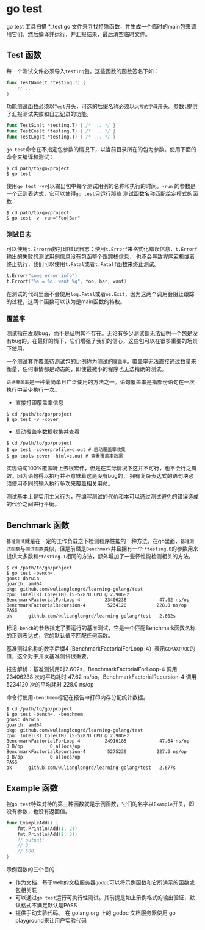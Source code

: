 # go test

go test 工具扫描 *_test.go 文件来寻找特殊函数，并生成一个临时的main包来调用它们，然后编译并运行，并汇报结果，最后清空临时文件。

## Test 函数

每一个测试文件必须导入`testing`包。这些函数的函数签名下如：

```go
func TestName(t *testing.T) {
    // ...
}
```

功能测试函数必须以`Test`开头，可选的后缀名称必须以`大写的字母`开头。参数`t`提供了汇报测试失败和日志记录的功能。

```go
func TestSin(t *testing.T) { /* ... */ }
func TestCos(t *testing.T) { /* ... */ }
func TestLog(t *testing.T) { /* ... */ }
```

`go test`命令在不指定包参数的情况下，以当前目录所在的包为参数。使用下面的命令来编译和测试：

```shell
$ cd path/to/go/project
$ go test 
```

使用`go test -v`可以输出包中每个测试用例的名称和执行的时间。`-run` 的参数是一个正则表达式，它可以使得`go test`只运行那些
测试函数名称匹配给定模式的函数：

```shell
$ cd path/to/go/project
$ go test -v -run="Foo|Bar"
```

### 测试日志

可以使用`t.Error`函数打印错误日志；使用`t.Errorf`来格式化错误信息，`t.Errorf`输出的失败的测试用例信息没有包函整个跟踪栈信息，
也不会导致程序宕机或者终止执行，我们可以使用`t.Fatal`或者`t.Fatalf`函数来终止测试。

```go
t.Error("some error info")
t.Errorf("%s = %q, want %q", foo, bar, want)
```

在测试的代码里面不会使用`log.Fatal`或者`os.Exit`，因为这两个调用会阻止跟踪的过程，这两个函数可以认为是main函数的特权。

### 覆盖率

测试指在发现bug，而不是证明其不存在。无论有多少测试都无法证明一个包是没有bug的。在最好的情下，它们增强了我们的信心，这些包可以在很多重要的场景下使用。

一个测试套件覆盖待测试包的比例称为测试的`覆盖率`。覆盖率无法直接通过数量来衡量，任何事情都是动态的，即使最微小的程序也无法精确的测试。

`语据覆盖率`是一种最简单且广泛使用的方法之一。语句覆盖率是指部份语句在一次执行中至少执行一次。

- 直接打印覆盖率信息

```shell
$ cd /path/to/go/project
$ go test -v -cover
```

- 启动覆盖率数据收集并查看

```shell
$ cd /path/to/go/project
$ go test -coverprofile=c.out # 启动覆盖率收集
$ go tools cover -html=c.out # 查看覆盖率数据
```

实现语句100%覆盖听上去很宏伟，但是在实际情况下这并不可行，也不会行之有效。因为语句得以执行并不意味着这是没有bug的，
拥有复杂表达式的语句块必须使用不同的输入执行多次来覆盖相关用命。

测试基本上是实用主义行为，在编写测试的代价和本可以通过测试避免的错误造成的代价之间进行平衡。



## Benchmark 函数

`基准测试`就是在一定的工作负载之下检测程序性能的一种方法。在go里面，`基准测试函数`与`测试函数`类似，但是前缀是`Benchmark`并且拥有一个
`*testing.B`的参数用来提供大多数和`*testing.T`相同的方法，额外增加了一些怀性能检测相关的方法。

```shell
$ cd /path/to/go/project
$ go test -bench=.
goos: darwin
goarch: amd64
pkg: github.com/wulianglongrd/learning-golang/test
cpu: Intel(R) Core(TM) i5-5287U CPU @ 2.90GHz
BenchmarkFactorialForLoop-4     	23406238	        47.62 ns/op
BenchmarkFactorialRecursion-4   	 5234120	       228.0 ns/op
PASS
ok  	github.com/wulianglongrd/learning-golang/test	2.602s
```

标记`-bench`的参数指定了要运行的基准测试，它是一个匹配Benchmark函数名称的正则表达式，它的默认值不匹配任何函数。

基准测试名称的数字后缀4 (BenchmarkFactorialForLoop-4）表示`GOMAXPROC`的值，这个对于并发基准测试很重要。 

报告解析：基准测试用时2.602s，BenchmarkFactorialForLoop-4 调用 23406238 次的平均耗时 47.62 ns/op，BenchmarkFactorialRecursion-4 调用
5234120 次的平均耗时 228.0 ns/op

命令行使用`-benchmem`标记在报告中打印内存分配统计数据。

```shell
$ cd /path/to/go/project
$ go test -bench=. -benchmem
goos: darwin
goarch: amd64
pkg: github.com/wulianglongrd/learning-golang/test
cpu: Intel(R) Core(TM) i5-5287U CPU @ 2.90GHz
BenchmarkFactorialForLoop-4     	24916185	        47.64 ns/op	       0 B/op	       0 allocs/op
BenchmarkFactorialRecursion-4   	 5275239	       227.3 ns/op	       0 B/op	       0 allocs/op
PASS
ok  	github.com/wulianglongrd/learning-golang/test	2.677s
```

## Example 函数

被`go test`特殊对待的第三种函数就是示例函数，它们的名字以`Example`开关，即没有参数，也没有返回值。

```go
func ExampleAdd() {
    fmt.Println(Add(1, 2))
    fmt.Println(Add(2, 3))
    // output:
    // 3
    // 500
}
```

示例函数的三个目的：
- 作为文档，基于web的文档服务器`godoc`可以将示例函数和它所演示的函数或包相关联
- 可以通过`go test`运行可执行性测试。其前提是如上示例格式的输出验证，默认格式不满足默认是PASS
- 提供手动实验代码。 在 golang.org 上的 godoc 文档服务器使用 go playground来让用户实验代码


